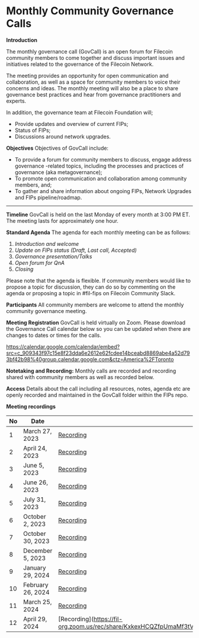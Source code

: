 # Monthly Community Governance Calls 

**Introduction**

The monthly governance call (GovCall) is an open forum for Filecoin community members to come together and discuss important issues and initiatives related to the governance of the Filecoin Network. 

The meeting provides an opportunity for open communication and collaboration, as well as a space for community members to voice their concerns and ideas. The monthly meeting will also be a place to share governance best practices and hear from governance practitioners and experts. 

In addition, the governance team at Filecoin Foundation will; 
* Provide updates and overview of current FIPs;
* Status of FIPs; 
* Discussions around network upgrades. 

**Objectives**
Objectives of GovCall include:  

* To provide a forum for community members to discuss, engage address governance -related topics, including the processes and practices of governance (aka metagovernance);
* To promote open communication and collaboration among community members, and;
* To gather and share information about ongoing FIPs, Network Upgrades and FIPs pipeline/roadmap.

---
**Timeline**
GovCall is held on the last Monday of every month at 3:00 PM ET. The meeting lasts for approximately one hour.

**Standard Agenda**
The agenda for each monthly meeting can be as follows:

1. *Introduction and welcome*
1. *Update on FIPs status (Draft, Last call, Accepted)*
1. *Governance presentation/Talks*
1. *Open forum for QnA*
1. *Closing*

Please note that the agenda is flexible.  If community members would like to propose a topic for discussion, they can do so by commenting on the agenda or proposing a topic in #fil-fips on Filecoin Community Slack. 

**Participants**
All community members are welcome to attend the monthly community governance meeting. 

**Meeting Registration**
GovCall is held virtually on Zoom. Please download the Governance Call calendar below so you can be updated when there are changes to dates or times for the calls.  

https://calendar.google.com/calendar/embed?src=c_909343f97c15e8f23dda6e2612e62fcdee14bceabd8869abe4a52d793bf42b98%40group.calendar.google.com&ctz=America%2FToronto 


**Notetaking and Recording:** 
Monthly calls are recorded and recording shared with community members as well as recorded below. 

**Access**
Details about the call including all resources, notes, agenda etc are openly recorded and maintained in the GovCall folder within the FIPs repo. 



**Meeting recordings** 

| No    | Date   | Recording | Passcode |
| ---   | ----   | --------- | -------- |
|   1   | March 27, 2023     | [Recording](https://fil-org.zoom.us/rec/share/fLp_p8KlbvasrWEK795BTjJ0_sy5qwNhtKsf0sOq973zVEnbW39TbT3KWbK0wuWn.Ai4lNDLBsMJbonWs)      | 90wr.#wh     |
|   2   | April 24, 2023     | [Recording](https://fil-org.zoom.us/rec/share/JFGDiDU1By9kFTZuT3eFecFX0bk_-VdTaNZdjSf-8TRzbEilYbuvrguAM3sSKGM2.vPf4KlhScZVd1Qko)      | pg.7@M5s   |
|   3   | June 5, 2023     | [Recording](https://fil-org.zoom.us/rec/share/2ta_8RrWFMs8gagcTDWKZ0Za9-Ahrtj_kgc7Cvvk7vFiUC3IA8fuZUHiYwx-UVCJ.oD1vBqZAMW1U3Wap)      | =Tq40#GV  |
|   4   | June 26, 2023     | [Recording](https://fil-org.zoom.us/rec/share/aBjaGcQml6w1OKC92ffDi15lJT_bqPUx--_8b4BhqWBNBy0r2YsYPfHOB4tTcT_Y.T2d2Ag85CasVWZXy?startTime=1687806180000) | !T2??aUV  |
|   5   | July 31, 2023     | [Recording](https://fil-org.zoom.us/rec/share/TMZ1-rz-qpYKE-i169QBIpFRcnEaMNQJR9b-WD0eWxeSJJLV7WXGtvoqoCQg5HL1.sRPAURxzIA01sKPP?startTime=1690830085000) | y9RX?iE!  |
|   6   | October 2, 2023     | [Recording](https://fil-org.zoom.us/rec/share/R7bdb6GrAxieFk6ZR9Ucpj3VQthVdMKj_IX99fS16rlAcnyeOW38aemDk-IHlnqF.AwDB7c6tMF3HsLZ9) | w0ednU=#  |
|   7   | October 30, 2023     | [Recording](https://fil-org.zoom.us/rec/share/X2IG863y947Zq51kngOkv87rr-KyFKak8T0a346NAY87VvIv8eb5ruOXOl2_QZlW.fI1BXVJyCXfMVcPt) | B8TP#gF.  |
|   8  | December 5, 2023     | [Recording](https://fil-org.zoom.us/rec/share/I-XooIurZcsKqvQf_XWtiaAMooLNffCPdUx1DaWBvSyybc7omHbTX7FLTda6dEme.92JfPEgoelAQDpYo) | uzy5!Z6R  |
|   9  | January 29, 2024     | [Recording](https://fil-org.zoom.us/rec/share/-PqMbwsc0vz9n2sfI5nl_qUwwthVj0pBDmTwx2Qf8Qxd58j_HL7rE7s7-puloNEL.d7ETjuKwtkRxyRMJ) | 1W&DM12^  |
|   10  | February 26, 2024     | [Recording](https://fil-org.zoom.us/rec/share/CMs0lD_Nk4xw31cb3aC63rl50SMIMJxA1HxdUvE2GkBauseDYBIegxaYECDllwuO.L-t0cC-Kh22Hz7d8) | W*!kAy8=  |
|   11  | March 25, 2024     | [Recording](https://fil-org.zoom.us/rec/share/CKKSDTu9ZL67HFwmbLjF3sL8Z46qWhcNVJ0hApOnreaCw9NeU3MWABLNa83U7nI.kl-iOw5kz5ZdZtc2) | K&E#2VYt |
|   12  | April 29, 2024     | [Recording](https://fil-org.zoom.us/rec/share/KxkexHCQZfpUmaMf3tVK18r1Us_9IUhD4FttflHGQyv6OVM61zCs8r6wHBSgMpKQ.o9ZkP_x0SIoymBm6 | Kn^=R1cv |
